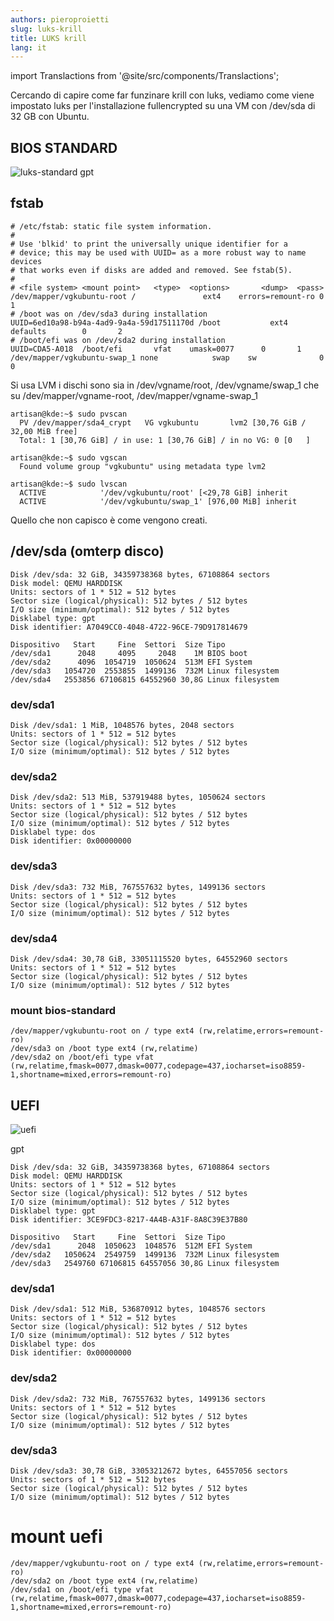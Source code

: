```yaml
---
authors: pieroproietti
slug: luks-krill
title: LUKS krill
lang: it
---
```

import Translactions from '@site/src/components/Translactions';

<Translactions path="blog/luks-krill"/>


Cercando di capire come far funzinare krill con luks, vediamo come viene impostato luks per l'installazione fullencrypted su una VM con /dev/sda di 32 GB con Ubuntu.

## BIOS STANDARD 
![luks-standard](/images/luks-bios.png)
gpt

## fstab
```
# /etc/fstab: static file system information.
#
# Use 'blkid' to print the universally unique identifier for a
# device; this may be used with UUID= as a more robust way to name devices
# that works even if disks are added and removed. See fstab(5).
#
# <file system> <mount point>   <type>  <options>       <dump>  <pass>
/dev/mapper/vgkubuntu-root /               ext4    errors=remount-ro 0       1
# /boot was on /dev/sda3 during installation
UUID=6ed10a98-b94a-4ad9-9a4a-59d17511170d /boot           ext4    defaults        0       2
# /boot/efi was on /dev/sda2 during installation
UUID=CDA5-A018  /boot/efi       vfat    umask=0077      0       1
/dev/mapper/vgkubuntu-swap_1 none            swap    sw              0       0
```

Si usa LVM i dischi sono sia in /dev/vgname/root, /dev/vgname/swap_1 che su /dev/mapper/vgname-root,  /dev/mapper/vgname-swap_1


```
artisan@kde:~$ sudo pvscan 
  PV /dev/mapper/sda4_crypt   VG vgkubuntu       lvm2 [30,76 GiB / 32,00 MiB free]
  Total: 1 [30,76 GiB] / in use: 1 [30,76 GiB] / in no VG: 0 [0   ]

artisan@kde:~$ sudo vgscan 
  Found volume group "vgkubuntu" using metadata type lvm2

artisan@kde:~$ sudo lvscan 
  ACTIVE            '/dev/vgkubuntu/root' [<29,78 GiB] inherit
  ACTIVE            '/dev/vgkubuntu/swap_1' [976,00 MiB] inherit
```

Quello che non capisco è come vengono creati.


## /dev/sda (omterp disco)

```
Disk /dev/sda: 32 GiB, 34359738368 bytes, 67108864 sectors
Disk model: QEMU HARDDISK   
Units: sectors of 1 * 512 = 512 bytes
Sector size (logical/physical): 512 bytes / 512 bytes
I/O size (minimum/optimal): 512 bytes / 512 bytes
Disklabel type: gpt
Disk identifier: A7049CC0-4048-4722-96CE-79D917814679

Dispositivo   Start     Fine  Settori  Size Tipo
/dev/sda1      2048     4095     2048    1M BIOS boot
/dev/sda2      4096  1054719  1050624  513M EFI System
/dev/sda3   1054720  2553855  1499136  732M Linux filesystem
/dev/sda4   2553856 67106815 64552960 30,8G Linux filesystem

```

### dev/sda1
```
Disk /dev/sda1: 1 MiB, 1048576 bytes, 2048 sectors
Units: sectors of 1 * 512 = 512 bytes
Sector size (logical/physical): 512 bytes / 512 bytes
I/O size (minimum/optimal): 512 bytes / 512 bytes
```

### dev/sda2
```
Disk /dev/sda2: 513 MiB, 537919488 bytes, 1050624 sectors
Units: sectors of 1 * 512 = 512 bytes
Sector size (logical/physical): 512 bytes / 512 bytes
I/O size (minimum/optimal): 512 bytes / 512 bytes
Disklabel type: dos
Disk identifier: 0x00000000
```

### dev/sda3
```
Disk /dev/sda3: 732 MiB, 767557632 bytes, 1499136 sectors
Units: sectors of 1 * 512 = 512 bytes
Sector size (logical/physical): 512 bytes / 512 bytes
I/O size (minimum/optimal): 512 bytes / 512 bytes
```

### dev/sda4
```
Disk /dev/sda4: 30,78 GiB, 33051115520 bytes, 64552960 sectors
Units: sectors of 1 * 512 = 512 bytes
Sector size (logical/physical): 512 bytes / 512 bytes
I/O size (minimum/optimal): 512 bytes / 512 bytes

```

### mount bios-standard

```
/dev/mapper/vgkubuntu-root on / type ext4 (rw,relatime,errors=remount-ro)
/dev/sda3 on /boot type ext4 (rw,relatime)
/dev/sda2 on /boot/efi type vfat (rw,relatime,fmask=0077,dmask=0077,codepage=437,iocharset=iso8859-1,shortname=mixed,errors=remount-ro)

```




## UEFI
![uefi](/images/uefi.png)

gpt 
```
Disk /dev/sda: 32 GiB, 34359738368 bytes, 67108864 sectors
Disk model: QEMU HARDDISK   
Units: sectors of 1 * 512 = 512 bytes
Sector size (logical/physical): 512 bytes / 512 bytes
I/O size (minimum/optimal): 512 bytes / 512 bytes
Disklabel type: gpt
Disk identifier: 3CE9FDC3-8217-4A4B-A31F-8A8C39E37B80

Dispositivo   Start     Fine  Settori  Size Tipo
/dev/sda1      2048  1050623  1048576  512M EFI System
/dev/sda2   1050624  2549759  1499136  732M Linux filesystem
/dev/sda3   2549760 67106815 64557056 30,8G Linux filesystem
```

### dev/sda1
```
Disk /dev/sda1: 512 MiB, 536870912 bytes, 1048576 sectors
Units: sectors of 1 * 512 = 512 bytes
Sector size (logical/physical): 512 bytes / 512 bytes
I/O size (minimum/optimal): 512 bytes / 512 bytes
Disklabel type: dos
Disk identifier: 0x00000000

```

### dev/sda2
```
Disk /dev/sda2: 732 MiB, 767557632 bytes, 1499136 sectors
Units: sectors of 1 * 512 = 512 bytes
Sector size (logical/physical): 512 bytes / 512 bytes
I/O size (minimum/optimal): 512 bytes / 512 bytes

```

### dev/sda3
```
Disk /dev/sda3: 30,78 GiB, 33053212672 bytes, 64557056 sectors
Units: sectors of 1 * 512 = 512 bytes
Sector size (logical/physical): 512 bytes / 512 bytes
I/O size (minimum/optimal): 512 bytes / 512 bytes

```

# mount uefi

```
/dev/mapper/vgkubuntu-root on / type ext4 (rw,relatime,errors=remount-ro)
/dev/sda2 on /boot type ext4 (rw,relatime)
/dev/sda1 on /boot/efi type vfat (rw,relatime,fmask=0077,dmask=0077,codepage=437,iocharset=iso8859-1,shortname=mixed,errors=remount-ro)
```
